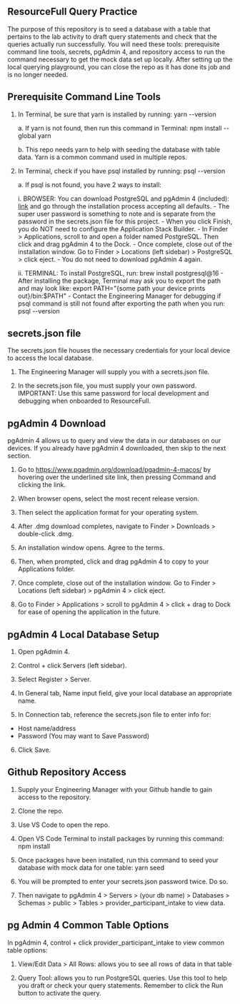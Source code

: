 ## ResourceFull Query Practice

The purpose of this repository is to seed a database with a table that pertains to the lab activity to draft query statements and check that the queries actually run successfully. You will need these tools: prerequisite command line tools, secrets, pgAdmin 4, and repository access to run the command necessary to get the mock data set up locally. After setting up the local querying playground, you can close the repo as it has done its job and is no longer needed.

## Prerequisite Command Line Tools

1. In Terminal, be sure that yarn is installed by running: yarn --version

   a. If yarn is not found, then run this command in Terminal: npm install --global yarn

   b. This repo needs yarn to help with seeding the database with table data. Yarn is a common command used in multiple repos.

2. In Terminal, check if you have psql installed by running: psql --version

   a. If psql is not found, you have 2 ways to install:

      i. BROWSER: You can download PostgreSQL and pgAdmin 4 (included): [link](https://www.enterprisedb.com/downloads/postgres-postgresql-downloads) and go through the installation process accepting all defaults.
         - The super user password is something to note and is separate from the password in the secrets.json file for this project.
         - When you click Finish, you do NOT need to configure the Application Stack Builder.
         - In Finder > Applications, scroll to and open a folder named PostgreSQL. Then click and drag pgAdmin 4 to the Dock.
         - Once complete, close out of the installation window. Go to Finder > Locations (left sidebar) > PostgreSQL > click eject.
         - You do not need to download pgAdmin 4 again.

      ii. TERMINAL: To install PostgreSQL, run: brew install postgresql@16
         - After installing the package, Terminal may ask you to export the path and may look like: export PATH="{some path your device prints out}/bin:$PATH"
         - Contact the Engineering Manager for debugging if psql command is still not found after exporting the path when you run: psql --version

## secrets.json file

The secrets.json file houses the necessary credentials for your local device to access the local database.

1. The Engineering Manager will supply you with a secrets.json file.

2. In the secrets.json file, you must supply your own password. IMPORTANT: Use this same password for local development and debugging when onboarded to ResourceFull.

## pgAdmin 4 Download

pgAdmin 4 allows us to query and view the data in our databases on our devices. If you already have pgAdmin 4 downloaded, then skip to the next section.

1. Go to https://www.pgadmin.org/download/pgadmin-4-macos/ by hovering over the underlined site link, then pressing Command and clicking the link.

2. When browser opens, select the most recent release version.

3. Then select the application format for your operating system.

4. After .dmg download completes, navigate to Finder > Downloads > double-click .dmg.

5. An installation window opens. Agree to the terms.

6. Then, when prompted, click and drag pgAdmin 4 to copy to your Applications folder.

7. Once complete, close out of the installation window. Go to Finder > Locations (left sidebar) > pgAdmin 4 > click eject.

8. Go to Finder > Applications > scroll to pgAdmin 4 > click + drag to Dock for ease of opening the application in the future.

## pgAdmin 4 Local Database Setup

1. Open pgAdmin 4.

2. Control + click Servers (left sidebar).

3. Select Register > Server.

4. In General tab, Name input field, give your local database an appropriate name.

5. In Connection tab, reference the secrets.json file to enter info for:

- Host name/address
- Password
  (You may want to Save Password)

6. Click Save.

## Github Repository Access

1. Supply your Engineering Manager with your Github handle to gain access to the repository.

2. Clone the repo.

3. Use VS Code to open the repo.

4. Open VS Code Terminal to install packages by running this command: npm install

5. Once packages have been installed, run this command to seed your database with mock data for one table: yarn seed

6. You will be prompted to enter your secrets.json password twice. Do so.

7. Then navigate to pgAdmin 4 > Servers > (your db name) > Databases > Schemas > public > Tables > provider_participant_intake to view data.

## pg Admin 4 Common Table Options

In pgAdmin 4, control + click provider_participant_intake to view common table options:

1. View/Edit Data > All Rows: allows you to see all rows of data in that table

2. Query Tool: allows you to run PostgreSQL queries. Use this tool to help you draft or check your query statements. Remember to click the Run button to activate the query.
